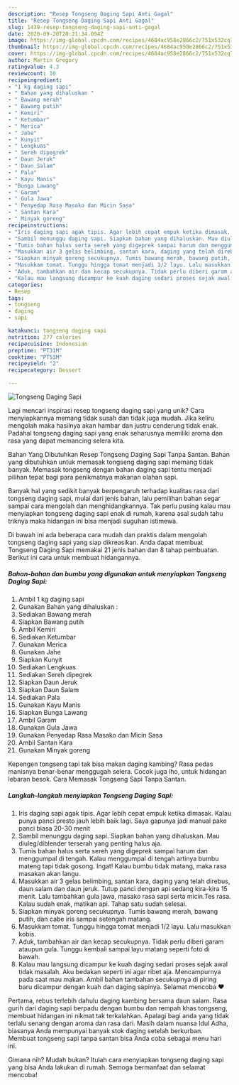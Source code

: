```yaml
---
description: "Resep Tongseng Daging Sapi Anti Gagal"
title: "Resep Tongseng Daging Sapi Anti Gagal"
slug: 1439-resep-tongseng-daging-sapi-anti-gagal
date: 2020-09-20T20:21:34.094Z
image: https://img-global.cpcdn.com/recipes/4684ac958e2866c2/751x532cq70/tongseng-daging-sapi-foto-resep-utama.jpg
thumbnail: https://img-global.cpcdn.com/recipes/4684ac958e2866c2/751x532cq70/tongseng-daging-sapi-foto-resep-utama.jpg
cover: https://img-global.cpcdn.com/recipes/4684ac958e2866c2/751x532cq70/tongseng-daging-sapi-foto-resep-utama.jpg
author: Martin Gregory
ratingvalue: 4.3
reviewcount: 10
recipeingredient:
- "1 kg daging sapi"
- " Bahan yang dihaluskan "
- " Bawang merah"
- " Bawang putih"
- " Kemiri"
- " Ketumbar"
- " Merica"
- " Jahe"
- " Kunyit"
- " Lengkuas"
- " Sereh dipegrek"
- " Daun Jeruk"
- " Daun Salam"
- " Pala"
- " Kayu Manis"
- "Bunga Lawang"
- " Garam"
- " Gula Jawa"
- " Penyedap Rasa Masako dan Micin Sasa"
- " Santan Kara"
- " Minyak goreng"
recipeinstructions:
- "Iris daging sapi agak tipis. Agar lebih cepat empuk ketika dimasak. Kalau punya panci presto jauh lebih baik lagi. Saya gapunya jadi manual pake panci biasa 20-30 menit"
- "Sambil menunggu daging sapi. Siapkan bahan yang dihaluskan. Mau diuleg/diblender terserah yang penting halus aja."
- "Tumis bahan halus serta sereh yang digeprek sampai harum dan menggumpal di tengah. Kalau menggumpal di tengah artinya bumbu mateng tapi tidak gosong. Ingat! Kalau bumbu tidak matang, maka rasa masakan akan langu."
- "Masukkan air 3 gelas belimbing, santan kara, daging yang telah direbus, daun salam dan daun jeruk. Tutup panci dengan api sedang kira-kira 15 menit. Lalu tambahkan gula jawa, masako rasa sapi serta micin.Tes rasa. Kalau sudah enak, matikan api. Tahap satu sudah selesai."
- "Siapkan minyak goreng secukupnya. Tumis bawang merah, bawang putih, dan cabe iris sampai setengah matang."
- "Masukkam tomat. Tunggu hingga tomat menjadi 1/2 layu. Lalu masukkan kobis."
- "Aduk, tambahkan air dan kecap secukupnya. Tidak perlu diberi garam ataupun gula. Tunggu kembali sampai layu matang seperti foto di bawah."
- "Kalau mau langsung dicampur ke kuah daging sedari proses sejak awal tidak masalah. Aku bedakan seperti ini agar ribet aja. Mencampurnya pada saat mau makan. Ambil bahan tambahan secukupnya di piring baru dicampur dengan kuah dan daging sapinya. Selamat mencoba ♥️"
categories:
- Resep
tags:
- tongseng
- daging
- sapi

katakunci: tongseng daging sapi 
nutrition: 277 calories
recipecuisine: Indonesian
preptime: "PT31M"
cooktime: "PT53M"
recipeyield: "2"
recipecategory: Dessert

---
```



![Tongseng Daging Sapi](https://img-global.cpcdn.com/recipes/4684ac958e2866c2/751x532cq70/tongseng-daging-sapi-foto-resep-utama.jpg)

Lagi mencari inspirasi resep tongseng daging sapi yang unik? Cara menyiapkannya memang tidak susah dan tidak juga mudah. Jika keliru mengolah maka hasilnya akan hambar dan justru cenderung tidak enak. Padahal tongseng daging sapi yang enak seharusnya memiliki aroma dan rasa yang dapat memancing selera kita.

Bahan Yang Dibutuhkan Resep Tongseng Daging Sapi Tanpa Santan. Bahan yang dibutuhkan untuk memasak tongseng daging sapi memang tidak banyak. Memasak tongseng dengan bahan daging sapi tentu menjadi pilihan tepat bagi para penikmatnya makanan olahan sapi.

Banyak hal yang sedikit banyak berpengaruh terhadap kualitas rasa dari tongseng daging sapi, mulai dari jenis bahan, lalu pemilihan bahan segar sampai cara mengolah dan menghidangkannya. Tak perlu pusing kalau mau menyiapkan tongseng daging sapi enak di rumah, karena asal sudah tahu triknya maka hidangan ini bisa menjadi suguhan istimewa.


Di bawah ini ada beberapa cara mudah dan praktis dalam mengolah tongseng daging sapi yang siap dikreasikan. Anda dapat membuat Tongseng Daging Sapi memakai 21 jenis bahan dan 8 tahap pembuatan. Berikut ini cara untuk membuat hidangannya.

<!--inarticleads1-->

##### Bahan-bahan dan bumbu yang digunakan untuk menyiapkan Tongseng Daging Sapi:

1. Ambil 1 kg daging sapi
1. Gunakan  Bahan yang dihaluskan :
1. Sediakan  Bawang merah
1. Siapkan  Bawang putih
1. Ambil  Kemiri
1. Sediakan  Ketumbar
1. Gunakan  Merica
1. Gunakan  Jahe
1. Siapkan  Kunyit
1. Sediakan  Lengkuas
1. Sediakan  Sereh dipegrek
1. Siapkan  Daun Jeruk
1. Siapkan  Daun Salam
1. Sediakan  Pala
1. Gunakan  Kayu Manis
1. Siapkan Bunga Lawang
1. Ambil  Garam
1. Gunakan  Gula Jawa
1. Gunakan  Penyedap Rasa Masako dan Micin Sasa
1. Ambil  Santan Kara
1. Gunakan  Minyak goreng


Kepengen tongseng tapi tak bisa makan daging kambing? Rasa pedas manisnya benar-benar menggugah selera. Cocok juga lho, untuk hidangan lebaran besok. Cara Memasak Tongseng Sapi Tanpa Santan. 

<!--inarticleads2-->

##### Langkah-langkah menyiapkan Tongseng Daging Sapi:

1. Iris daging sapi agak tipis. Agar lebih cepat empuk ketika dimasak. Kalau punya panci presto jauh lebih baik lagi. Saya gapunya jadi manual pake panci biasa 20-30 menit
1. Sambil menunggu daging sapi. Siapkan bahan yang dihaluskan. Mau diuleg/diblender terserah yang penting halus aja.
1. Tumis bahan halus serta sereh yang digeprek sampai harum dan menggumpal di tengah. Kalau menggumpal di tengah artinya bumbu mateng tapi tidak gosong. Ingat! Kalau bumbu tidak matang, maka rasa masakan akan langu.
1. Masukkan air 3 gelas belimbing, santan kara, daging yang telah direbus, daun salam dan daun jeruk. Tutup panci dengan api sedang kira-kira 15 menit. Lalu tambahkan gula jawa, masako rasa sapi serta micin.Tes rasa. Kalau sudah enak, matikan api. Tahap satu sudah selesai.
1. Siapkan minyak goreng secukupnya. Tumis bawang merah, bawang putih, dan cabe iris sampai setengah matang.
1. Masukkam tomat. Tunggu hingga tomat menjadi 1/2 layu. Lalu masukkan kobis.
1. Aduk, tambahkan air dan kecap secukupnya. Tidak perlu diberi garam ataupun gula. Tunggu kembali sampai layu matang seperti foto di bawah.
1. Kalau mau langsung dicampur ke kuah daging sedari proses sejak awal tidak masalah. Aku bedakan seperti ini agar ribet aja. Mencampurnya pada saat mau makan. Ambil bahan tambahan secukupnya di piring baru dicampur dengan kuah dan daging sapinya. Selamat mencoba ♥️


Pertama, rebus terlebih dahulu daging kambing bersama daun salam. Rasa gurih dari daging sapi berpadu dengan bumbu dan rempah khas tongseng, membuat hidangan ini nikmat tak terkalahkan. Apalagi bagi anda yang tidak terlalu senang dengan aroma dan rasa dari. Masih dalam nuansa Idul Adha, biasanya Anda mempunyai banyak stok daging setelah berkurban. Membuat tongseng sapi tanpa santan bisa Anda coba sebagai menu hari ini. 

Gimana nih? Mudah bukan? Itulah cara menyiapkan tongseng daging sapi yang bisa Anda lakukan di rumah. Semoga bermanfaat dan selamat mencoba!
